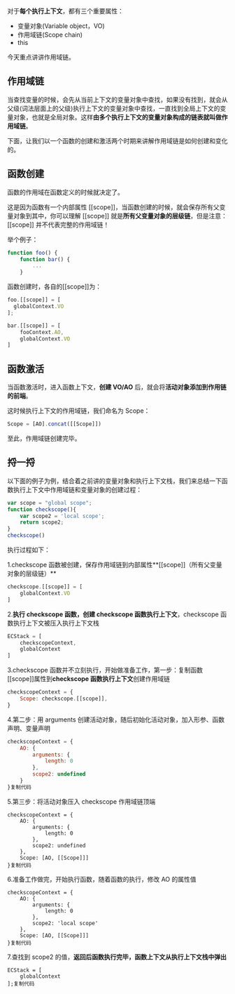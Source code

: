 对于**每个执行上下文**，都有三个重要属性：

- 变量对象(Variable object，VO)
- 作用域链(Scope chain)
- this

今天重点讲讲作用域链。

## 作用域链

当查找变量的时候，会先从当前上下文的变量对象中查找，如果没有找到，就会从父级(词法层面上的父级)执行上下文的变量对象中查找，一直找到全局上下文的变量对象，也就是全局对象。这样**由多个执行上下文的变量对象构成的链表就叫做作用域链**。

下面，让我们以一个函数的创建和激活两个时期来讲解作用域链是如何创建和变化的。

## 函数创建

函数的作用域在函数定义的时候就决定了。

这是因为函数有一个内部属性 [[scope]]，当函数创建的时候，就会保存所有父变量对象到其中，你可以理解 [[scope]] 就是**所有父变量对象的层级链**，但是注意：[[scope]] 并不代表完整的作用域链！

举个例子：

```js
function foo() {
    function bar() {
        ...
    }
```

函数创建时，各自的[[scope]]为：

```js
foo.[[scope]] = [
  globalContext.VO
];

bar.[[scope]] = [
    fooContext.AO,
    globalContext.VO
]
```

## 函数激活

当函数激活时，进入函数上下文，**创建 VO/AO** 后，就会将**活动对象添加到作用链的前端**。

这时候执行上下文的作用域链，我们命名为 Scope：

```js
Scope = [AO].concat([[Scope]])
```

至此，作用域链创建完毕。

## 捋一捋

以下面的例子为例，结合着之前讲的变量对象和执行上下文栈，我们来总结一下函数执行上下文中作用域链和变量对象的创建过程：

```js
var scope = "global scope";
function checkscope(){
    var scope2 = 'local scope';
    return scope2;
}
checkscope()
```

执行过程如下：

1.checkscope 函数被创建，保存作用域链到内部属性**[[scope]]（所有父变量对象的层级链）**

```js
checkscope.[[scope]] = [
    globalContext.VO
]
```

2.**执行 checkscope 函数，创建 checkscope 函数执行上下文**，checkscope 函数执行上下文被压入执行上下文栈

```js
ECStack = [
    checkscopeContext,
    globalContext
]
```

3.checkscope 函数并不立刻执行，开始做准备工作，第一步：复制函数[[scope]]属性到**checkscope 函数执行上下文**创建作用域链

```js
checkscopeContext = {
    Scope: checkscope.[[scope]],
}
```

4.第二步：用 arguments 创建活动对象，随后初始化活动对象，加入形参、函数声明、变量声明

```js
checkscopeContext = {
    AO: {
        arguments: {
            length: 0
        },
        scope2: undefined
    }
}复制代码
```

5.第三步：将活动对象压入 checkscope 作用域链顶端

```
checkscopeContext = {
    AO: {
        arguments: {
            length: 0
        },
        scope2: undefined
    },
    Scope: [AO, [[Scope]]]
}复制代码
```

6.准备工作做完，开始执行函数，随着函数的执行，修改 AO 的属性值

```
checkscopeContext = {
    AO: {
        arguments: {
            length: 0
        },
        scope2: 'local scope'
    },
    Scope: [AO, [[Scope]]]
}复制代码
```

7.查找到 scope2 的值，**返回后函数执行完毕，函数上下文从执行上下文栈中弹出**

```
ECStack = [
    globalContext
];复制代码
```

